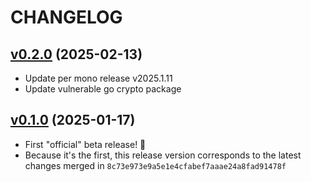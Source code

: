 # CHANGELOG
 
## [v0.2.0](https://github.com/tkhq/go-sdk/compare/v0.1.0...v0.2.0) (2025-02-13)
- Update per mono release v2025.1.11
- Update vulnerable go crypto package

## [v0.1.0](https://github.com/tkhq/go-sdk/compare/8c73e973e9a5e1e4cfabef7aaae24a8fad91478f...v0.1.0) (2025-01-17)
- First "official" beta release! 🥳
- Because it's the first, this release version corresponds to the latest changes merged in `8c73e973e9a5e1e4cfabef7aaae24a8fad91478f`
